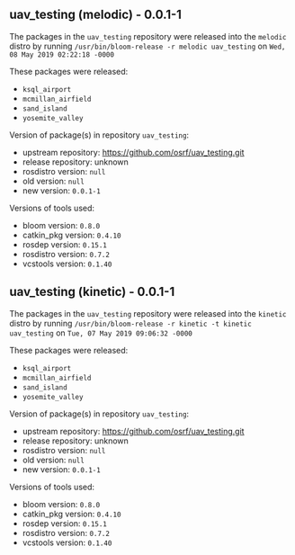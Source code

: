 ## uav_testing (melodic) - 0.0.1-1

The packages in the `uav_testing` repository were released into the `melodic` distro by running `/usr/bin/bloom-release -r melodic uav_testing` on `Wed, 08 May 2019 02:22:18 -0000`

These packages were released:
- `ksql_airport`
- `mcmillan_airfield`
- `sand_island`
- `yosemite_valley`

Version of package(s) in repository `uav_testing`:

- upstream repository: https://github.com/osrf/uav_testing.git
- release repository: unknown
- rosdistro version: `null`
- old version: `null`
- new version: `0.0.1-1`

Versions of tools used:

- bloom version: `0.8.0`
- catkin_pkg version: `0.4.10`
- rosdep version: `0.15.1`
- rosdistro version: `0.7.2`
- vcstools version: `0.1.40`


## uav_testing (kinetic) - 0.0.1-1

The packages in the `uav_testing` repository were released into the `kinetic` distro by running `/usr/bin/bloom-release -r kinetic -t kinetic uav_testing` on `Tue, 07 May 2019 09:06:32 -0000`

These packages were released:
- `ksql_airport`
- `mcmillan_airfield`
- `sand_island`
- `yosemite_valley`

Version of package(s) in repository `uav_testing`:

- upstream repository: https://github.com/osrf/uav_testing.git
- release repository: unknown
- rosdistro version: `null`
- old version: `null`
- new version: `0.0.1-1`

Versions of tools used:

- bloom version: `0.8.0`
- catkin_pkg version: `0.4.10`
- rosdep version: `0.15.1`
- rosdistro version: `0.7.2`
- vcstools version: `0.1.40`


